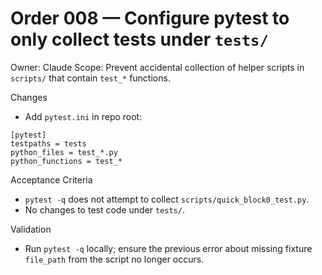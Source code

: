 # Order 008 — Configure pytest to only collect tests under `tests/`

Owner: Claude
Scope: Prevent accidental collection of helper scripts in `scripts/` that contain `test_*` functions.

Changes
- Add `pytest.ini` in repo root:
```
[pytest]
testpaths = tests
python_files = test_*.py
python_functions = test_*
```

Acceptance Criteria
- `pytest -q` does not attempt to collect `scripts/quick_block0_test.py`.
- No changes to test code under `tests/`.

Validation
- Run `pytest -q` locally; ensure the previous error about missing fixture `file_path` from the script no longer occurs.
